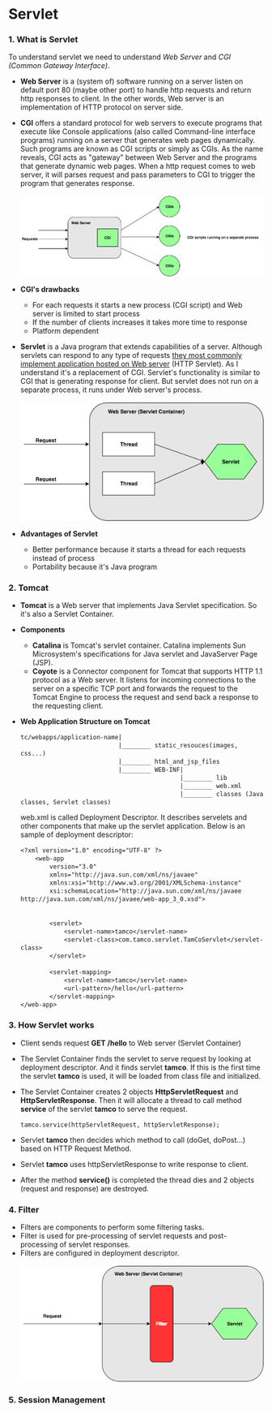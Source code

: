 # Servlet

### 1. What is Servlet
To understand servlet we need to understand *Web Server* and *CGI (Common Gateway Interface)*.

* **Web Server** is a (system of) software running on a server listen on default port 80 (maybe other port) to handle http requests and return http responses to client. In the other words, Web server is an implementation of HTTP protocol on server side.

* **CGI** offers a standard protocol for web servers to execute programs that execute like Console applications (also called Command-line interface programs) running on a server that generates web pages dynamically. Such programs are known as CGI scripts or simply as CGIs. As the name reveals, CGI acts as "gateway" between Web Server and the programs that generate dynamic web pages. When a http request comes to web server, it will parses request and pass parameters to CGI to trigger the program that generates response. <br/><br/>
![cgi](images/cgi.png)

* **CGI's drawbacks**
    * For each requests it starts a new process (CGI script) and Web server is limited to start process
    * If the number of clients increases it takes more time to response
    * Platform dependent

* **Servlet** is a Java program that extends capabilities of a server. Although servlets can respond to any type of requests [they most commonly implement application hosted on Web server](https://en.wikipedia.org/wiki/Java_servlet) (HTTP Servlet). As I understand it's a replacement of CGI. Servlet's functionality is similar to CGI that is generating response for client. But servlet does not run on a separate process, it runs under Web server's process.<br/><br/>
![servlet](images/java-servlet.png)

* **Advantages of Servlet**
    * Better performance because it starts a thread for each requests instead of process
    * Portability because it's Java program

### 2. Tomcat
* **Tomcat** is a Web server that implements Java Servlet specification. So it's also a Servlet Container.
* **Components**
    * **Catalina** is Tomcat's servlet container. Catalina implements Sun Microsystem's specifications for Java servlet and JavaServer Page (JSP).
    * **Coyote** is a Connector component for Tomcat that supports HTTP 1.1 protocol as a Web server. It listens for incoming connections to the server on a specific TCP port and forwards the request to the Tomcat Engine to process the request and send back a response to the requesting client.
* **Web Application Structure on Tomcat**
    ```
    tc/webapps/application-name|
                               |________ static_resouces(images, css...)
                               |________ html_and_jsp_files
                               |________ WEB-INF|
                                                |________ lib
                                                |________ web.xml
                                                |________ classes (Java classes, Servlet classes)
    ```
    
    web.xml is called Deployment Descriptor. It describes servelets and other components that make up the servlet application. Below is an sample of deployment descriptor:
    
    ```
    <?xml version="1.0" encoding="UTF-8" ?>
        <web-app
            version="3.0"
            xmlns="http://java.sun.com/xml/ns/javaee"
            xmlns:xsi="http://www.w3.org/2001/XMLSchema-instance"
            xsi:schemaLocation="http://java.sun.com/xml/ns/javaee http://java.sun.com/xml/ns/javaee/web-app_3_0.xsd">


            <servlet>
                <servlet-name>tamco</servlet-name>
                <servlet-class>com.tamco.servlet.TamCoServlet</servlet-class>
            </servlet>

            <servlet-mapping>
                <servlet-name>tamco</servlet-name>
                <url-pattern>/hello</url-pattern>
            </servlet-mapping>
    </web-app>
    ```

### 3. How Servlet works
* Client sends request **GET /hello** to Web server (Servlet Container)

* The Servlet Container finds the servlet to serve request by looking at deployment descriptor. And it finds servlet **tamco**. If this is the first time the servlet **tamco** is used, it will be loaded from class file and initialized.

* The Servlet Container creates 2 objects **HttpServletRequest** and **HttpServletResponse**. Then it will allocate a thread to call method **service** of the servlet **tamco** to serve the request.
    ```
    tamco.service(httpServletRequest, httpServletResponse);
    ```
    
* Servlet **tamco** then decides which method to call (doGet, doPost...) based on HTTP Request Method.

* Servlet **tamco** uses httpServletResponse to write response to client.

* After the method **service()** is completed the thread dies and 2 objects (request and response) are destroyed.

### 4. Filter
* Filters are components to perform some filtering tasks.
* Filter is used for pre-processing of servlet requests and post-processing of servlet responses.
* Filters are configured in deployment descriptor.<br/><br/>
![filter](images/servlet-filter.png)

### 5. Session Management
